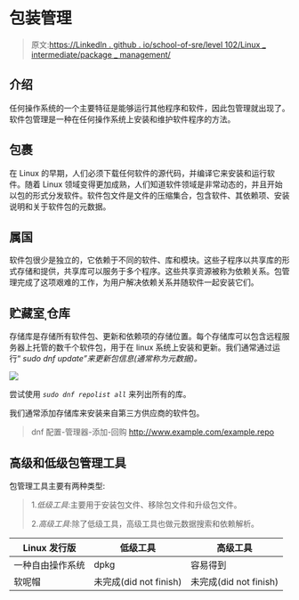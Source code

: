 # 包装管理

> 原文:[https://LinkedIn . github . io/school-of-sre/level 102/Linux _ intermediate/package _ management/](https://linkedin.github.io/school-of-sre/level102/linux_intermediate/package_management/)

## 介绍

任何操作系统的一个主要特征是能够运行其他程序和软件，因此包管理就出现了。软件包管理是一种在任何操作系统上安装和维护软件程序的方法。

## 包裹

在 Linux 的早期，人们必须下载任何软件的源代码，并编译它来安装和运行软件。随着 Linux 领域变得更加成熟，人们知道软件领域是非常动态的，并且开始以包的形式分发软件。软件包文件是文件的压缩集合，包含软件、其依赖项、安装说明和关于软件包的元数据。

## 属国

软件包很少是独立的，它依赖于不同的软件、库和模块。这些子程序以共享库的形式存储和提供，共享库可以服务于多个程序。这些共享资源被称为依赖关系。包管理完成了这项艰难的工作，为用户解决依赖关系并随软件一起安装它们。

## 贮藏室ˌ仓库

存储库是存储所有软件包、更新和依赖项的存储位置。每个存储库可以包含远程服务器上托管的数千个软件包，用于在 linux 系统上安装和更新。我们通常通过运行“ *sudo dnf update”来更新包信息(*通常称为元数据*)。*

![](../Images/fa773ec57781ea2b2ebeb3397878f4a9.png)

尝试使用 *`sudo dnf repolist all`* 来列出所有的库。

我们通常添加存储库来安装来自第三方供应商的软件包。

> dnf 配置-管理器-添加-回购 http://www.example.com/example.repo

## 高级和低级包管理工具

包管理工具主要有两种类型:

> 1.*低级工具*:主要用于安装包文件、移除包文件和升级包文件。
> 
> 2.*高级工具*:除了低级工具，高级工具也做元数据搜索和依赖解析。

| Linux 发行版 | 低级工具 | 高级工具 |
| --- | --- | --- |
| 一种自由操作系统 | dpkg | 容易得到 |
| 软呢帽 | 未完成(did not finish) | 未完成(did not finish) |